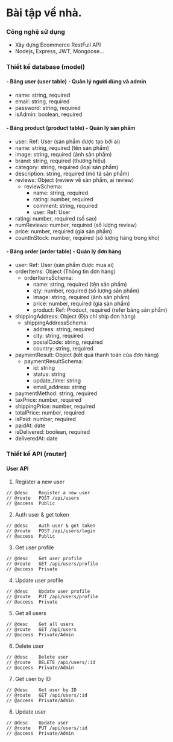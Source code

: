 # Bài tập về nhà.
### Công nghệ sử dụng
- Xây dựng Ecommerce RestFull API
- Nodejs, Express, JWT, Mongoose...

### Thiết kế database (model)

#### - Bảng user (user table) - Quản lý người dùng và admin
- name: string, required
- email: string, required
- password: string, required
- isAdmin: boolean, required

#### - Bảng product (product table) - Quản lý sản phẩm
- user: Ref: User (sản phẩm được tạo bởi ai)
- name: string, required (tên sản phẩm)
- image: string, required (ảnh sản phẩm)
- brand: string, required (thương hiệu)
- category: string, required (loại sản phẩm)
- description: string, required (mô tả sản phẩm)
- reviews: Object (review về sản phẩm, ai review)
  - reviewSchema:
    - name: string, required
    - rating: number, required
    - comment: string, required
    - user: Ref: User
- rating: number, required (số sao)
- numReviews: number, required (số lượng review)
- price: number, required (giá sản phẩm)
- countInStock: number, required (số lượng hàng trong kho)

#### - Bảng order (order table) - Quản lý đơn hàng
- user: Ref: User (sản phẩm được mua ai)
- orderItems: Object (Thông tin đơn hàng)
    - orderItemsSchema:
        - name: string, required (tên sản phẩm)
        - qty: number, required (số lượng sản phẩm)
        - image: string, required (ảnh sản phẩm)
        - price: number, required (giá sản phẩm)
        - product: Ref: Product, required (refer bảng sản phẩm)
- shippingAddress: Object (Địa chỉ ship đơn hàng)
    - shippingAddressSchema:
        - address: string, required
        - city: string, required
        - postalCode: string, required
        - country: string, required
- paymentResult: Object (kết quả thanh toán của đơn hàng)
    - paymentResultSchema:
        - id: string
        - status: string
        - update_time: string
        - email_address: string
- paymentMethod: string, required
- taxPrice: number, required
- shippingPrice: number, required
- totalPrice: number, required
- isPaid: number, required
- paidAt: date
- isDelivered: boolean, required
- deliveredAt: date

### Thiết kế API (router)

#### User API

1. Register a new user
```angular2html
// @desc    Register a new user
// @route   POST /api/users
// @access  Public
```

2. Auth user & get token
```angular2html
// @desc    Auth user & get token
// @route   POST /api/users/login
// @access  Public
```

3. Get user profile
```
// @desc    Get user profile
// @route   GET /api/users/profile
// @access  Private
```

4. Update user profile
```
// @desc    Update user profile
// @route   PUT /api/users/profile
// @access  Private
```

5. Get all users
```
// @desc    Get all users
// @route   GET /api/users
// @access  Private/Admin
```

6. Delete user
```
// @desc    Delete user
// @route   DELETE /api/users/:id
// @access  Private/Admin
```

7. Get user by ID
```
// @desc    Get user by ID
// @route   GET /api/users/:id
// @access  Private/Admin
```

8. Update user
```
// @desc    Update user
// @route   PUT /api/users/:id
// @access  Private/Admin
```